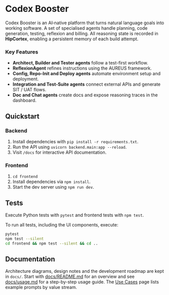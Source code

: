 # Codex Booster

Codex Booster is an AI‑native platform that turns natural language goals into
working software.  A set of specialised agents handle planning, code
generation, testing, reflexion and billing.  All reasoning state is recorded in
**HipCortex**, enabling a persistent memory of each build attempt.

### Key Features

- **Architect, Builder and Tester agents** follow a test-first workflow.
- **ReflexionAgent** refines instructions using the AUREUS framework.
- **Config, Repo‑Init and Deploy agents** automate environment setup and
  deployment.
- **Integration and Test‑Suite agents** connect external APIs and generate SIT
  / UAT flows.
- **Doc and Chat agents** create docs and expose reasoning traces in the
  dashboard.


## Quickstart

### Backend

1. Install dependencies with `pip install -r requirements.txt`.
2. Run the API using `uvicorn backend.main:app --reload`.
3. Visit `/docs` for interactive API documentation.

### Frontend

1. `cd frontend`
2. Install dependencies via `npm install`.
3. Start the dev server using `npm run dev`.

## Tests

Execute Python tests with `pytest` and frontend tests with `npm test`.

To run all tests, including the UI components, execute:
```bash
pytest
npm test --silent
cd frontend && npm test --silent && cd ..
```

## Documentation

Architecture diagrams, design notes and the development roadmap are kept in
`docs/`. Start with [docs/README.md](docs/README.md) for an overview and see
[docs/usage.md](docs/usage.md) for a step-by-step usage guide. The
[Use Cases](docs/use_cases.md) page lists example prompts by value stream.
